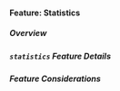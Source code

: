 #### Feature: Statistics

##### Overview

<!-- TODO: ACTIVITY DIAGRAM -->

<!-- TODO: Short Description of Command -->

##### `statistics` Feature Details

<!-- TODO: SEQUENCE DIAGRAM -->

<!-- TODO: Description of how Command works -->

##### Feature Considerations

<!-- TODO: Command Considerations -->

